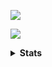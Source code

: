 <img src="https://telegra.ph/file/db03910496f06094f1f7a.jpg"/></p>

<a href="https://t.me/hafitzXD">
  <img src="https://img.shields.io/badge/@hafitzXD-blue?style=social&logo=Telegram"/></a>

<p align="center">
<details>
    <summary><b>Stats</b></summary>

![Hafitz's github stats](https://github-readme-stats.vercel.app/api?username=breakdowns&show_icons=true&theme=default&count_private=true)

<details>
    <summary><b>Now Playing</b></summary>
 
<p align="center">
  <img src="https://lastfm-recently-played.vercel.app/api?user=Hafitz&count=3&width=490" alt="Last.fm-Recent" /></a>
</p>
